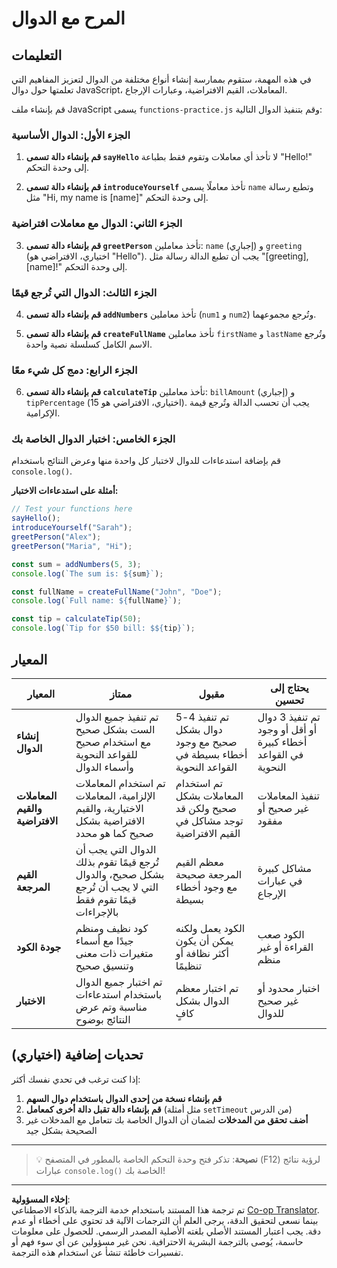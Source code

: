 <!--
CO_OP_TRANSLATOR_METADATA:
{
  "original_hash": "8328f58f4593b4671656ff8f4b2edbd9",
  "translation_date": "2025-10-22T14:04:49+00:00",
  "source_file": "2-js-basics/2-functions-methods/assignment.md",
  "language_code": "ar"
}
-->
# المرح مع الدوال

## التعليمات

في هذه المهمة، ستقوم بممارسة إنشاء أنواع مختلفة من الدوال لتعزيز المفاهيم التي تعلمتها حول دوال JavaScript، المعاملات، القيم الافتراضية، وعبارات الإرجاع.

قم بإنشاء ملف JavaScript يسمى `functions-practice.js` وقم بتنفيذ الدوال التالية:

### الجزء الأول: الدوال الأساسية
1. **قم بإنشاء دالة تسمى `sayHello`** لا تأخذ أي معاملات وتقوم فقط بطباعة "Hello!" إلى وحدة التحكم.

2. **قم بإنشاء دالة تسمى `introduceYourself`** تأخذ معاملًا يسمى `name` وتطبع رسالة مثل "Hi, my name is [name]" إلى وحدة التحكم.

### الجزء الثاني: الدوال مع معاملات افتراضية
3. **قم بإنشاء دالة تسمى `greetPerson`** تأخذ معاملين: `name` (إجباري) و `greeting` (اختياري، الافتراضي هو "Hello"). يجب أن تطبع الدالة رسالة مثل "[greeting], [name]!" إلى وحدة التحكم.

### الجزء الثالث: الدوال التي تُرجع قيمًا
4. **قم بإنشاء دالة تسمى `addNumbers`** تأخذ معاملين (`num1` و `num2`) وتُرجع مجموعهما.

5. **قم بإنشاء دالة تسمى `createFullName`** تأخذ معاملين `firstName` و `lastName` وتُرجع الاسم الكامل كسلسلة نصية واحدة.

### الجزء الرابع: دمج كل شيء معًا
6. **قم بإنشاء دالة تسمى `calculateTip`** تأخذ معاملين: `billAmount` (إجباري) و `tipPercentage` (اختياري، الافتراضي هو 15). يجب أن تحسب الدالة وتُرجع قيمة الإكرامية.

### الجزء الخامس: اختبار الدوال الخاصة بك
قم بإضافة استدعاءات للدوال لاختبار كل واحدة منها وعرض النتائج باستخدام `console.log()`.

**أمثلة على استدعاءات الاختبار:**
```javascript
// Test your functions here
sayHello();
introduceYourself("Sarah");
greetPerson("Alex");
greetPerson("Maria", "Hi");

const sum = addNumbers(5, 3);
console.log(`The sum is: ${sum}`);

const fullName = createFullName("John", "Doe");
console.log(`Full name: ${fullName}`);

const tip = calculateTip(50);
console.log(`Tip for $50 bill: $${tip}`);
```

## المعيار

| المعيار | ممتاز | مقبول | يحتاج إلى تحسين |
| -------- | --------- | -------- | ----------------- |
| **إنشاء الدوال** | تم تنفيذ جميع الدوال الست بشكل صحيح مع استخدام صحيح للقواعد النحوية وأسماء الدوال | تم تنفيذ 4-5 دوال بشكل صحيح مع وجود أخطاء بسيطة في القواعد النحوية | تم تنفيذ 3 دوال أو أقل أو وجود أخطاء كبيرة في القواعد النحوية |
| **المعاملات والقيم الافتراضية** | تم استخدام المعاملات الإلزامية، المعاملات الاختيارية، والقيم الافتراضية بشكل صحيح كما هو محدد | تم استخدام المعاملات بشكل صحيح ولكن قد توجد مشاكل في القيم الافتراضية | تنفيذ المعاملات غير صحيح أو مفقود |
| **القيم المرجعة** | الدوال التي يجب أن تُرجع قيمًا تقوم بذلك بشكل صحيح، والدوال التي لا يجب أن تُرجع قيمًا تقوم فقط بالإجراءات | معظم القيم المرجعة صحيحة مع وجود أخطاء بسيطة | مشاكل كبيرة في عبارات الإرجاع |
| **جودة الكود** | كود نظيف ومنظم جيدًا مع أسماء متغيرات ذات معنى وتنسيق صحيح | الكود يعمل ولكنه يمكن أن يكون أكثر نظافة أو تنظيمًا | الكود صعب القراءة أو غير منظم |
| **الاختبار** | تم اختبار جميع الدوال باستخدام استدعاءات مناسبة وتم عرض النتائج بوضوح | تم اختبار معظم الدوال بشكل كافٍ | اختبار محدود أو غير صحيح للدوال |

## تحديات إضافية (اختياري)

إذا كنت ترغب في تحدي نفسك أكثر:

1. **قم بإنشاء نسخة من إحدى الدوال باستخدام دوال السهم**
2. **قم بإنشاء دالة تقبل دالة أخرى كمعامل** (مثل أمثلة `setTimeout` من الدرس)
3. **أضف تحقق من المدخلات** لضمان أن الدوال الخاصة بك تتعامل مع المدخلات غير الصحيحة بشكل جيد

---

> 💡 **نصيحة**: تذكر فتح وحدة التحكم الخاصة بالمطور في المتصفح (F12) لرؤية نتائج عبارات `console.log()` الخاصة بك!

---

**إخلاء المسؤولية**:  
تم ترجمة هذا المستند باستخدام خدمة الترجمة بالذكاء الاصطناعي [Co-op Translator](https://github.com/Azure/co-op-translator). بينما نسعى لتحقيق الدقة، يرجى العلم أن الترجمات الآلية قد تحتوي على أخطاء أو عدم دقة. يجب اعتبار المستند الأصلي بلغته الأصلية المصدر الرسمي. للحصول على معلومات حاسمة، يُوصى بالترجمة البشرية الاحترافية. نحن غير مسؤولين عن أي سوء فهم أو تفسيرات خاطئة تنشأ عن استخدام هذه الترجمة.